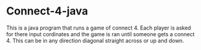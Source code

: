 # Connect-4-java
This is a java program that runs a game of connect 4. 
Each player is asked for there input cordinates and the game is ran until someone gets a connect 4.
This can be in any direction diagonal straight across or up and down.

